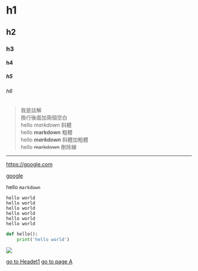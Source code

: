 # h1
## h2
### h3
#### h4
##### h5
###### h6


>我是註解  
換行後面加兩個空白  
hello *markdown* 斜體  
hello **markdown** 粗體  
hello ***markdown*** 斜體加粗體  
hello ~~markdown~~ 刪除線  

---

<https://google.com>

[google](https://google.com)

hello `markdown`

```
hello world
hello world
hello world
hello world
hello world
hello world
```
```python
def hello():
    print('hello world')
```

![](./圖片當前路徑)

[go to Headet1](#Header1)
[go to page A](./a.md)
